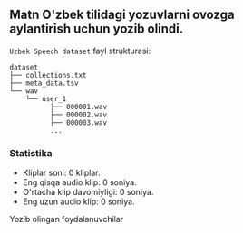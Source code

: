 ## Matn O'zbek tilidagi yozuvlarni ovozga aylantirish uchun yozib olindi.

`Uzbek Speech dataset` fayl strukturasi:

```
dataset
├── collections.txt
├── meta_data.tsv
└── wav
    └── user_1
          ├── 000001.wav
          ├── 000002.wav
          ├── 000003.wav
          ...
```


### Statistika
 - Kliplar soni: 0 kliplar.
 - Eng qisqa audio klip: 0 soniya.
 - O'rtacha klip davomiyligi: 0 soniya.
 - Eng uzun audio klip: 0 soniya.


Yozib olingan foydalanuvchilar